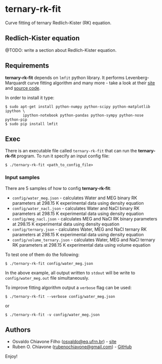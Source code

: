 # ternary-rk-fit

Curve fitting of ternary Redlich-Kister (RK) equation.

## Redlich-Kister equation

@TODO: write a section about Redlich-Kister equation.

## Requirements

**ternary-rk-fit** depends on `lmfit` python library. It performs Levenberg-Marquardt curve fitting algorithm and many more - take a look at their [site](http://cars9.uchicago.edu/software/python/lmfit/ "lmfit") and [source code](https://github.com/lmfit/lmfit-py/ "lmfit").

In order to install it type:

```
$ sudo apt-get install python-numpy python-scipy python-matplotlib ipython \
        ipython-notebook python-pandas python-sympy python-nose python-pip
$ sudo pip install lmfit
```

## Exec

There is an executable file called `ternary-rk-fit` that can run the **ternary-rk-fit** program. To run it specify an input config file:

`$ ./ternary-rk-fit <path_to_config_file>`

### Input samples

There are 5 samples of how to config **ternary-rk-fit**:

- `config/water_meg.json` - calculates Water and MEG binary RK parameters at 298.15 K experimental data using density equation
- `config/water_nacl.json` - calculates Water and NaCl binary RK parameters at 298.15 K experimental data using density equation
- `config/meg_nacl.json` - calculates MEG and NaCl RK binary parameters at 298.15 K experimental data using density equation
- `config/ternary.json` - calculates Water, MEG and NaCl ternary RK parameters at 298.15 K experimental data using density equation
- `config/volume_ternary.json` - calculates Water, MEG and NaCl ternary RK parameters at 298.15 K experimental data using volume equation

To test one of them do the following:

`$ ./ternary-rk-fit config/water_meg.json`

In the above example, all output written to `stdout` will be write to `config/water_meg.out` file simultaneously.

To improve fitting algorithm output a `verbose` flag can be used:

`$ ./ternary-rk-fit --verbose config/water_meg.json`

or

`$ ./ternary-rk-fit -v config/water_meg.json`

## Authors

- Osvaldo Chiavone Filho (osvaldo@eq.ufrn.br) - [site](http://nupeg.ufrn.br "nupeg")
- Ruben O. Chiavone (rubenochiavone@gmail.com) - [GitHub](https://github.com/rubenochiavone "rubenochiavone")

Enjoy!

